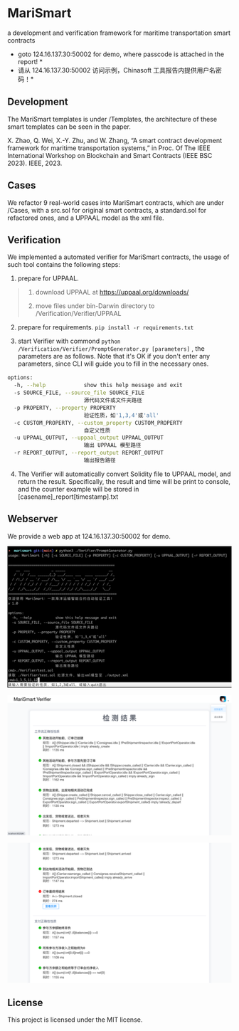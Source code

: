 # MariSmart

a development and verification framework for maritime transportation smart contracts 

* goto 124.16.137.30:50002 for demo, where passcode is attached in the report! *
* 请从 124.16.137.30:50002 访问示例，Chinasoft 工具报告内提供用户名密码！*

## Development

The MariSmart templates is under /Templates, the architecture of these smart templates can be seen in the paper.

X. Zhao, Q. Wei, X.-Y. Zhu, and W. Zhang, “A smart contract  development framework for maritime transportation systems,”  in Proc. Of The IEEE International Workshop on Blockchain  and Smart Contracts (IEEE BSC 2023). IEEE, 2023.

## Cases

We refactor 9 real-world cases into MariSmart contracts, which are under /Cases, with a src.sol for original smart contracts, a standard.sol for refactored ones, and a UPPAAL model as the xml file. 

## Verification

We implemented a automated verifier for MariSmart contracts, the usage of such tool contains the following steps:

1. prepare for UPPAAL. 

> 1. download UPPAAL at https://uppaal.org/downloads/
> 
> 2. move files under bin-Darwin directory to /Verification/Verifier/UPPAAL

2. prepare for requirements. ```pip install -r requirements.txt```

3. start Verifier with commond ```python /Verification/Verifier/PromptGenerator.py [parameters]``` , the parameters are as follows. Note that it's OK if you don't enter any parameters, since CLI will guide you to fill in the necessary ones.

```bash
options:
  -h, --help            show this help message and exit
  -s SOURCE_FILE, --source_file SOURCE_FILE
                        源代码文件或文件夹路径
  -p PROPERTY, --property PROPERTY
                        验证性质，如'1,3,4'或'all'
  -c CUSTOM_PROPERTY, --custom_property CUSTOM_PROPERTY
                        自定义性质
  -u UPPAAL_OUTPUT, --uppaal_output UPPAAL_OUTPUT
                        输出 UPPAAL 模型路径
  -r REPORT_OUTPUT, --report_output REPORT_OUTPUT
                        输出报告路径
```

4. The Verifier will automatically convert Solidity file to UPPAAL model, and return the result. Specifically, the result and time will be print to console, and the counter example will be stored in [casename]_report[timestamp].txt

## Webserver

We provide a web app at 124.16.137.30:50002 for demo.

![type in source path](https://github.com/MariSmartSourceCode/MariSmart/blob/main/figures/1.png)

![select properties to verify](https://github.com/MariSmartSourceCode/MariSmart/blob/main/figures/2.png)

![return the results](https://github.com/MariSmartSourceCode/MariSmart/blob/main/figures/3.png)

## License

This project is licensed under the MIT license.
